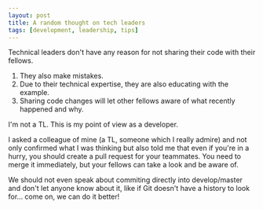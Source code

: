 ```yaml
---
layout: post
title: A random thought on tech leaders
tags: [development, leadership, tips]
---
```


<p>Technical leaders don't have any reason for not sharing their code with their fellows.</p>
<ol>
  <li>They also make mistakes.</li>
  <li>Due to their technical expertise, they are also educating with the example.</li>
  <li>Sharing code changes will let other fellows aware of what recently happened and why.</li>
</ol>
<p>I'm not a TL. This is my point of view as a developer.</p> 
<p>I asked a colleague of mine (a TL, someone which I really admire) and not only confirmed what I was thinking but also told me that even if you're in a hurry, you should create a pull request for your teammates. You need to merge it immediately, but your fellows can take a look and be aware of.
<p>We should not even speak about commiting directly into develop/master and don't let anyone know about it, like if Git doesn't have a history to look for... come on, we can do it better!</p>
